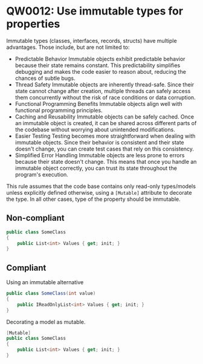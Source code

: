﻿# QW0012: Use immutable types for properties

Immutable types (classes, interfaces, records, structs) have multiple advantages.
Those include, but are not limited to:
* Predictable Behavior
  Immutable objects exhibit predictable behavior because their state remains
  constant. This predictability simplifies debugging and makes the code easier
  to reason about, reducing the chances of subtle bugs.
* Thread Safety
  Immutable objects are inherently thread-safe. Since their state cannot change
  after creation, multiple threads can safely access them concurrently without
  the risk of race conditions or data corruption.
* Functional Programming Benefits
  Immutable objects align well with functional programming principles.
* Caching and Reusability
  Immutable objects can be safely cached. Once an immutable object is created,
  it can be shared across different parts of the codebase without worrying
  about unintended modifications.
* Easier Testing
  Testing becomes more straightforward when dealing with immutable objects.
  Since their behavior is consistent and their state doesn't change, you can
  create test cases that rely on this consistency.
* Simplified Error Handling
  Immutable objects are less prone to errors because their state doesn't
  change. This means that once you handle an immutable object correctly, you
  can trust its state throughout the program's execution.

This rule assumes that the code base contains only read-only types/models
unless explicitly defined otherwise, using a `[Mutable]` attribute to decorate
the type. In all other cases, type of the property should be immutable.

## Non-compliant
``` C#
public class SomeClass
{
    public List<int> Values { get; init; }
}
```

## Compliant
Using an immutable alternative
``` C#
public class SomeClass(int value)
{
    public IReadOnlyList<int> Values { get; init; }
}
```

Decorating a model as mutable.
``` C#
[Mutable]
public class SomeClass
{
    public List<int> Values { get; init; }
}
```
